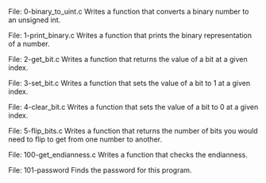 File: 0-binary_to_uint.c Writes a function that converts a binary number to an unsigned int.

File: 1-print_binary.c Writes a function that prints the binary representation of a number.

File: 2-get_bit.c Writes a function that returns the value of a bit at a given index.

File: 3-set_bit.c Writes a function that sets the value of a bit to 1 at a given index.

File: 4-clear_bit.c Writes a function that sets the value of a bit to 0 at a given index.

File: 5-flip_bits.c Writes a function that returns the number of bits you would need to flip to get from one number to another.

File: 100-get_endianness.c Writes a function that checks the endianness.

File: 101-password Finds the password for this program.